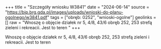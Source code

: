 +++
title = "Szczegóły wniosku W3841"
date = "2024-06-14"
source = "https://bip.brg.gda.pl/images/uploads/wnioski-do-planu-ogolnego/w3841.pdf"
tags = ["obręb: 0252", "wnioski-ogolne"]
geolinks = []
raw = "Wnoszę o objęcie działek nr 5, 4/8, 43/6 obręb 252, 253 strefą zieleni i rekreacii. Jest to teren  "
+++

Wnoszę o objęcie działek nr 5, 4/8, 43/6 obręb 252, 253 strefą zieleni i rekreacii. Jest to teren
 


